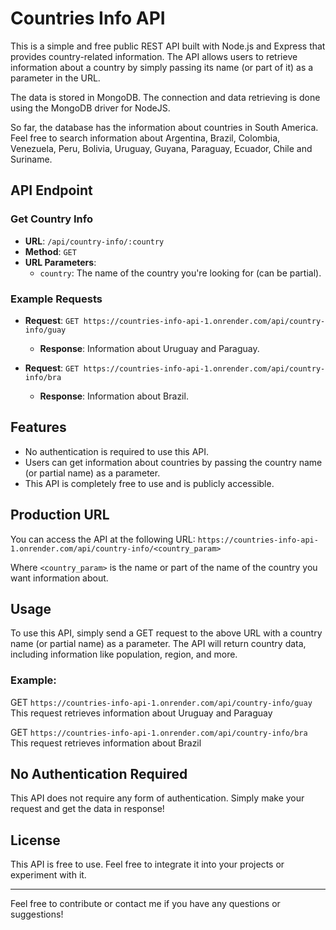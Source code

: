# Countries Info API

This is a simple and free public REST API built with Node.js and Express that provides country-related information. The API allows users to retrieve information about a country by simply passing its name (or part of it) as a parameter in the URL.

The data is stored in MongoDB.  The connection and data retrieving is done using the MongoDB driver for NodeJS.

So far, the database has the information about countries in South America.  Feel free to search information about Argentina, Brazil, Colombia, Venezuela, Peru, Bolivia, Uruguay, Guyana, Paraguay, Ecuador, Chile and Suriname.

## API Endpoint

### Get Country Info

- **URL**: `/api/country-info/:country`
- **Method**: `GET`
- **URL Parameters**: 
  - `country`: The name of the country you're looking for (can be partial).
  
### Example Requests

- **Request**: `GET https://countries-info-api-1.onrender.com/api/country-info/guay`
  - **Response**: Information about Uruguay and Paraguay.
  
- **Request**: `GET https://countries-info-api-1.onrender.com/api/country-info/bra`
  - **Response**: Information about Brazil.

## Features

- No authentication is required to use this API.
- Users can get information about countries by passing the country name (or partial name) as a parameter.
- This API is completely free to use and is publicly accessible.

## Production URL

You can access the API at the following URL:
`https://countries-info-api-1.onrender.com/api/country-info/<country_param>`


Where `<country_param>` is the name or part of the name of the country you want information about.

## Usage

To use this API, simply send a GET request to the above URL with a country name (or partial name) as a parameter. The API will return country data, including information like population, region, and more.

### Example:

GET `https://countries-info-api-1.onrender.com/api/country-info/guay`
This request retrieves information about Uruguay and Paraguay


GET `https://countries-info-api-1.onrender.com/api/country-info/bra`
This request retrieves information about Brazil


## No Authentication Required

This API does not require any form of authentication. Simply make your request and get the data in response!

## License

This API is free to use. Feel free to integrate it into your projects or experiment with it. 

---



Feel free to contribute or contact me if you have any questions or suggestions!
